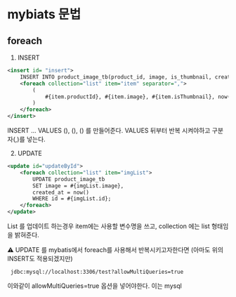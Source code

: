 # mybiats 문법

## foreach

1. INSERT
```xml
<insert id= "insert">
	INSERT INTO product_image_tb(product_id, image, is_thumbnail, created_at) values
	<foreach collection="list" item="item" separator=",">
		(
			#{item.productId}, #{item.image}, #{item.isThumbnail}, now()
		)
	</foreach>
</insert>
```

INSERT ... VALUES (), (), () 를 만들어준다. VALUES 뒤부터 반복 시켜야하고 구분자(,)를  넣는다.

2. UPDATE
```xml
<update id="updateById">
	<foreach collection="list" item="imgList">
		UPDATE product_image_tb
		SET image = #{imgList.image},
		created_at = now()
		WHERE id = #{imgList.id};
	</foreach>
</update>
```

List 를 업데이트 하는경우 item에는 사용할 변수명을 쓰고, collection 에는 list 형태임을 밝혀준다.

 ⚠️ UPDATE 를 mybatis에서 foreach를 사용해서 반복시키고자한다면 (아마도 위의 INSERT도 적용되겠지만) 
```
 jdbc:mysql://localhost:3306/test?allowMultiQueries=true
```
 

이와같이 allowMultiQueries=true 옵션을 넣어야한다. 이는 mysql 